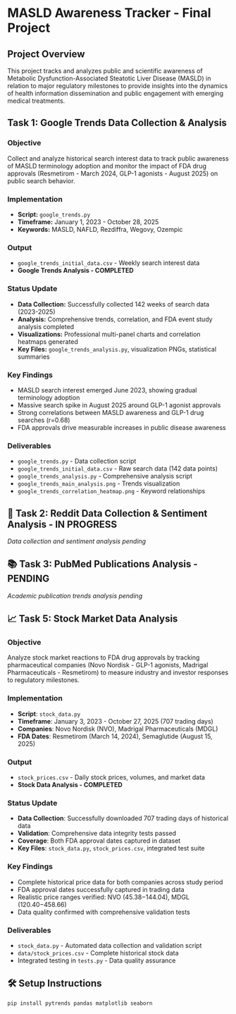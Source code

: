# MASLD Awareness Tracker - Final Project

## Project Overview
This project tracks and analyzes public and scientific awareness of Metabolic Dysfunction-Associated Steatotic Liver Disease (MASLD) in relation to major regulatory milestones to provide insights into the dynamics of health information dissemination and public engagement with emerging medical treatments.

## Task 1: Google Trends Data Collection & Analysis

### Objective
Collect and analyze historical search interest data to track public awareness of MASLD terminology adoption and monitor the impact of FDA drug approvals (Resmetirom - March 2024, GLP-1 agonists - August 2025) on public search behavior.

### Implementation
- **Script:** `google_trends.py`
- **Timeframe:** January 1, 2023 - October 28, 2025
- **Keywords:** MASLD, NAFLD, Rezdiffra, Wegovy, Ozempic

### Output
- `google_trends_initial_data.csv` - Weekly search interest data
- **Google Trends Analysis - COMPLETED**

### Status Update
- **Data Collection:** Successfully collected 142 weeks of search data (2023-2025)
- **Analysis:** Comprehensive trends, correlation, and FDA event study analysis completed
- **Visualizations:** Professional multi-panel charts and correlation heatmaps generated
- **Key Files:** `google_trends_analysis.py`, visualization PNGs, statistical summaries

### Key Findings
- MASLD search interest emerged June 2023, showing gradual terminology adoption
- Massive search spike in August 2025 around GLP-1 agonist approvals
- Strong correlations between MASLD awareness and GLP-1 drug searches (r=0.68)
- FDA approvals drive measurable increases in public disease awareness

### Deliverables 
- `google_trends.py` - Data collection script
- `google_trends_initial_data.csv` - Raw search data (142 data points)
- `google_trends_analysis.py` - Comprehensive analysis script
- `google_trends_main_analysis.png` - Trends visualization
- `google_trends_correlation_heatmap.png` - Keyword relationships

## 🔄 Task 2: Reddit Data Collection & Sentiment Analysis - IN PROGRESS
*Data collection and sentiment analysis pending*

## 📚 Task 3: PubMed Publications Analysis - PENDING
*Academic publication trends analysis pending*



## 📈 Task 5: Stock Market Data Analysis 

### Objective
Analyze stock market reactions to FDA drug approvals by tracking pharmaceutical companies (Novo Nordisk - GLP-1 agonists, Madrigal Pharmaceuticals - Resmetirom) to measure industry and investor responses to regulatory milestones.

### Implementation
- **Script**: `stock_data.py`
- **Timeframe**: January 3, 2023 - October 27, 2025 (707 trading days)
- **Companies**: Novo Nordisk (NVO), Madrigal Pharmaceuticals (MDGL)
- **FDA Dates**: Resmetirom (March 14, 2024), Semaglutide (August 15, 2025)

### Output
- `stock_prices.csv` - Daily stock prices, volumes, and market data
- **Stock Data Analysis - COMPLETED**

### Status Update
- **Data Collection**: Successfully downloaded 707 trading days of historical data
- **Validation**: Comprehensive data integrity tests passed
- **Coverage**: Both FDA approval dates captured in dataset
- **Key Files**: `stock_data.py`, `stock_prices.csv`, integrated test suite

### Key Findings
- Complete historical price data for both companies across study period
- FDA approval dates successfully captured in trading data
- Realistic price ranges verified: NVO ($45.38-$144.04), MDGL ($120.40-$458.66)
- Data quality confirmed with comprehensive validation tests

### Deliverables
- `stock_data.py` - Automated data collection and validation script
- `data/stock_prices.csv` - Complete historical stock data
- Integrated testing in `tests.py` - Data quality assurance


## 🛠️ Setup Instructions
```bash
pip install pytrends pandas matplotlib seaborn
